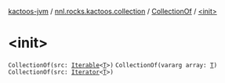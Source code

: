 [kactoos-jvm](../../index.md) / [nnl.rocks.kactoos.collection](../index.md) / [CollectionOf](index.md) / [&lt;init&gt;](./-init-.md)

# &lt;init&gt;

`CollectionOf(src: `[`Iterable`](https://kotlinlang.org/api/latest/jvm/stdlib/kotlin.collections/-iterable/index.html)`<`[`T`](index.md#T)`>)`
`CollectionOf(vararg array: `[`T`](index.md#T)`)`
`CollectionOf(src: `[`Iterator`](https://kotlinlang.org/api/latest/jvm/stdlib/kotlin.collections/-iterator/index.html)`<`[`T`](index.md#T)`>)`